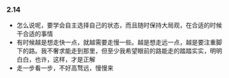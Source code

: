 ### 2.14
- 怎么说呢，要学会自主选择自己的状态，而且随时保持大局观，在合适的时候干合适的事情
- 有时候越是想走快一点，就越需要走慢一些。越是想走远一点，越是要注重脚下的路。我不奢求能走到那里，但至少我希望眼前的路能走的踏踏实实，明明白白，也许，这样，才是正解
- 走一步看一步，不好高骛远，慢慢来